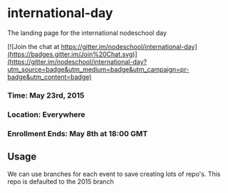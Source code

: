 # international-day 

The landing page for the international nodeschool day

[![Join the chat at https://gitter.im/nodeschool/international-day](https://badges.gitter.im/Join%20Chat.svg)](https://gitter.im/nodeschool/international-day?utm_source=badge&utm_medium=badge&utm_campaign=pr-badge&utm_content=badge)

### Time: May 23rd, 2015
### Location: Everywhere
### Enrollment Ends: May 8th at 18:00 GMT

## Usage
We can use branches for each event to save creating lots of repo's.  This repo is defaulted to the 2015 branch
